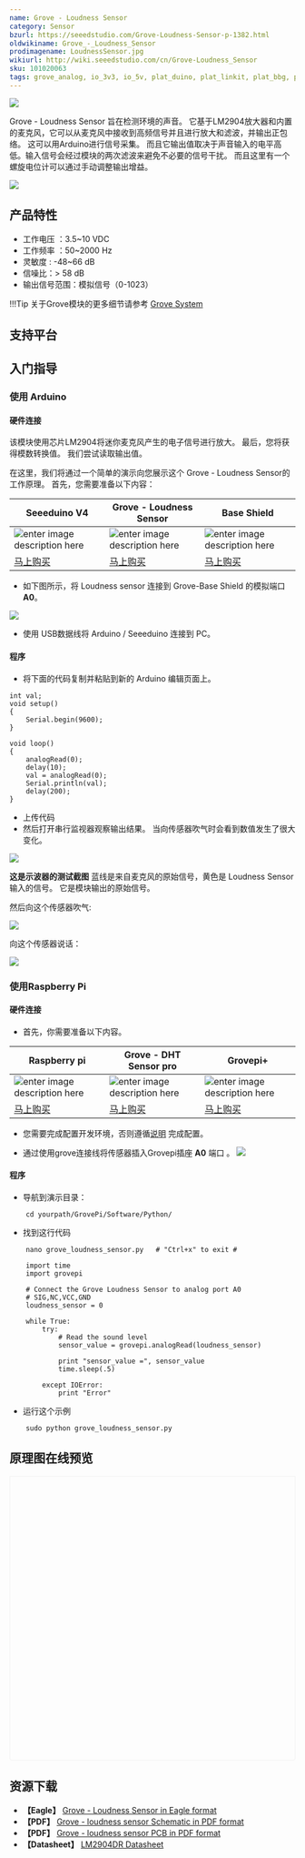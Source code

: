 ```yaml
---
name: Grove - Loudness Sensor
category: Sensor
bzurl: https://seeedstudio.com/Grove-Loudness-Sensor-p-1382.html
oldwikiname: Grove_-_Loudness_Sensor
prodimagename: LoudnessSensor.jpg
wikiurl: http://wiki.seeedstudio.com/cn/Grove-Loudness_Sensor
sku: 101020063
tags: grove_analog, io_3v3, io_5v, plat_duino, plat_linkit, plat_bbg, plat_pi
---
```


![](https://raw.githubusercontent.com/SeeedDocument/Grove-Loudness_Sensor/master/img/LoudnessSensor.jpg)

 Grove - Loudness Sensor 旨在检测环境的声音。 它基于LM2904放大器和内置的麦克风，它可以从麦克风中接收到高频信号并且进行放大和滤波，并输出正包络。 这可以用Arduino进行信号采集。 而且它输出值取决于声音输入的电平高低。输入信号会经过模块的两次滤波来避免不必要的信号干扰。 而且这里有一个螺旋电位计可以通过手动调整输出增益。

[![](https://github.com/SeeedDocument/wiki_chinese/raw/master/docs/images/click_to_buy.PNG)](https://item.taobao.com/item.htm?spm=a1z10.3-c.w4002-11172317909.10.4075f3d30KVeTf&id=45476699231)

产品特性
--------------

-   工作电压 ：3.5~10 VDC
-   工作频率 ：50~2000 Hz
-   灵敏度 : -48~66 dB
-   信噪比：> 58 dB
-   输出信号范围：模拟信号（0-1023）

!!!Tip
    关于Grove模块的更多细节请参考 [Grove System](http://wiki.seeedstudio.com/cn/Grove_System/)


支持平台
-------------------

入门指导
-------------

### 使用 Arduino
#### 硬件连接
该模块使用芯片LM2904将迷你麦克风产生的电子信号进行放大。 最后，您将获得模数转换值。 我们尝试读取输出值。

在这里，我们将通过一个简单的演示向您展示这个 Grove - Loudness Sensor的工作原理。 首先，您需要准备以下内容：

| Seeeduino V4 | Grove - Loudness Sensor | Base Shield |
|--------------|-------------|-----------------|
|![enter image description here](https://raw.githubusercontent.com/SeeedDocument/Grove_Light_Sensor/master/images/gs_1.jpg)|![enter image description here](https://github.com/SeeedDocument/Grove-Loudness_Sensor/raw/master/img/LoudnessSensor_s.jpg)|![enter image description here](https://raw.githubusercontent.com/SeeedDocument/Grove_Light_Sensor/master/images/gs_4.jpg)|
|[马上购买](https://item.taobao.com/item.htm?spm=a1z10.3-c.w4002-11172317909.9.3ff19e11rndqnS&id=45721222112)|[马上购买](https://item.taobao.com/item.htm?spm=a1z10.3-c.w4002-11172317909.10.4075f3d30KVeTf&id=45476699231)|[马上购买](https://item.taobao.com/item.htm?spm=a1z10.3-c.w4002-11172317909.10.3ff19e11crrag2&id=520233320144)|


- 如下图所示，将 Loudness sensor 连接到 Grove-Base Shield 的模拟端口 **A0**。

![](https://github.com/SeeedDocument/Grove-Loudness_Sensor/raw/master/img/arduino%20loudness%20sensor.jpg)

-   使用  USB数据线将 Arduino / Seeeduino 连接到 PC。

#### 程序
-   将下面的代码复制并粘贴到新的 Arduino 编辑页面上。

```
int val;
void setup()
{
    Serial.begin(9600);
}

void loop()
{
    analogRead(0);
    delay(10);
    val = analogRead(0);
    Serial.println(val);
    delay(200);
}
```

-   上传代码
-   然后打开串行监视器观察输出结果。 当向传感器吹气时会看到数值发生了很大变化。

![](https://raw.githubusercontent.com/SeeedDocument/Grove-Loudness_Sensor/master/img/Loudness_Sensor.jpg)


**这是示波器的测试截图**
蓝线是来自麦克风的原始信号，黄色是 Loudness Sensor 输入的信号。 它是模块输出的原始信号。

然后向这个传感器吹气:

![](https://raw.githubusercontent.com/SeeedDocument/Grove-Loudness_Sensor/master/img/Loudness_Sensor_Test_1.bmp)

向这个传感器说话：

![](https://raw.githubusercontent.com/SeeedDocument/Grove-Loudness_Sensor/master/img/Loudness_Sensor_Test_3.bmp)


### 使用Raspberry Pi

#### 硬件连接

- 首先，你需要准备以下内容。

|  Raspberry pi | Grove - DHT Sensor pro | Grovepi+ |
|--------------|-------------|-----------------|
|![enter image description here](https://github.com/SeeedDocument/Grove-Temperature_and_Humidity_Sensor_Pro/raw/master/img/pi.jpg)|![enter image description here](https://github.com/SeeedDocument/Grove-Loudness_Sensor/raw/master/img/LoudnessSensor_s.jpg)|![enter image description here](https://github.com/SeeedDocument/Grove-Temperature_and_Humidity_Sensor_Pro/raw/master/img/grovepi%2B.jpg)|
|[马上购买](https://item.taobao.com/item.htm?spm=a1z10.3-c.w4002-11172317909.9.3ff19e11zpryre&id=528322046763)|[马上购买](https://item.taobao.com/item.htm?spm=a1z10.3-c.w4002-11172317909.10.4075f3d30KVeTf&id=45476699231)|[马上购买](https://item.taobao.com/item.htm?spm=a1z10.3-c.w4002-11172317909.10.3ff19e113G7Bdt&id=45506190895)|


- 您需要完成配置开发环境，否则遵循[说明](http://wiki.seeed.cc/GrovePi_Plus/) 完成配置。

-  通过使用grove连接线将传感器插入Grovepi插座 **A0** 端口 。
![](https://github.com/SeeedDocument/Grove-Loudness_Sensor/raw/master/img/pi%20loudness%20sensor.jpg)

#### 程序

- 导航到演示目录：

```
    cd yourpath/GrovePi/Software/Python/
```

-   找到这行代码
```
    nano grove_loudness_sensor.py   # "Ctrl+x" to exit #
```
```
    import time
    import grovepi

    # Connect the Grove Loudness Sensor to analog port A0
    # SIG,NC,VCC,GND
    loudness_sensor = 0

    while True:
        try:
            # Read the sound level
            sensor_value = grovepi.analogRead(loudness_sensor)

            print "sensor_value =", sensor_value
            time.sleep(.5)

        except IOError:
            print "Error"
```

- 运行这个示例
```
    sudo python grove_loudness_sensor.py
```


## 原理图在线预览


<div class="altium-ecad-viewer" data-project-src="https://raw.githubusercontent.com/SeeedDocument/Grove-Loudness_Sensor/master/res/Grove-Loudness_Sensor_Eagle_File.zip" style="border-radius: 0px 0px 4px 4px; height: 500px; border-style: solid; border-width: 1px; border-color: rgb(241, 241, 241); overflow: hidden; max-width: 1280px; max-height: 700px; box-sizing: border-box;" />
</div>


资源下载
--------

- **【Eagle】** [Grove - Loudness Sensor in Eagle format](https://raw.githubusercontent.com/SeeedDocument/Grove-Loudness_Sensor/master/res/Grove-Loudness_Sensor_Eagle_File.zip)
- **【PDF】** [Grove - loudness sensor Schematic in PDF format](https://raw.githubusercontent.com/SeeedDocument/Grove-Loudness_Sensor/master/res/Grove_loudness_sensor.pdf)
- **【PDF】** [Grove - loudness sensor PCB in PDF format](https://github.com/SeeedDocument/Grove-Loudness_Sensor/raw/master/res/Grove-loudness%20sensor%20PCB.pdf)
- **【Datasheet】** [LM2904DR Datasheet](https://raw.githubusercontent.com/SeeedDocument/Grove-Loudness_Sensor/master/res/LM2904DR.pdf)

<!-- This Markdown file was created from http://www.seeedstudio.com/wiki/Grove_-_Loudness_Sensor -->
